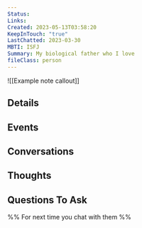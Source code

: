 ```yaml
---
Status: 
Links: 
Created: 2023-05-13T03:58:20
KeepInTouch: "true"
LastChatted: 2023-03-30
MBTI: ISFJ
Summary: My biological father who I love
fileClass: person
---
```


![[Example note callout]]

## Details
## Events
## Conversations
<!-- Deprecated query: #meeting tag being removed. Replace with field:: type = "meeting"
```dataview
TABLE Created, tags
FROM [[]] AND #meeting AND !"Hidden"
SORT Created desc
``` -->
## Thoughts
<!-- Deprecated query: #thought tag being removed. Replace with field:: type = "thought"
```dataview
TABLE Created, tags
FROM [[]] AND #thought AND !"Hidden"
SORT Created desc
``` -->
## Questions To Ask
%% For next time you chat with them %%